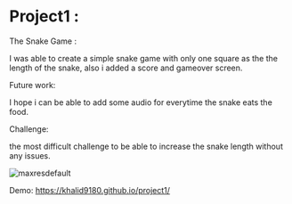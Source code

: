 # Project1 : 

The Snake Game :

I was able to create a simple snake game with only one square as the
the length of the snake, also i added a score and gameover screen.

Future work:

I hope i can be able to add some audio for everytime the snake eats the food. 

Challenge:

the most difficult challenge to be able to increase the snake length without any issues.

![maxresdefault](https://user-images.githubusercontent.com/106959352/176841508-3db09d65-2a52-442a-a1a3-22850c6f8501.jpg)


Demo: https://khalid9180.github.io/project1/
